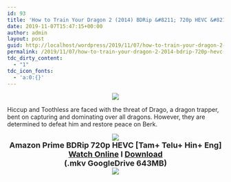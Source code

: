 ```yaml
---
id: 93
title: 'How to Train Your Dragon 2 (2014) BDRip &#8211; 720p HEVC &#8211; Multi Aud [Tamil+ Telugu+ Hindi+ Eng] &#8211; x264 &#8211; 600MB'
date: 2019-11-07T15:47:15+00:00
author: admin
layout: post
guid: http://localhost/wordpress/2019/11/07/how-to-train-your-dragon-2-2014-bdrip-720p-hevc-multi-aud-tamil-telugu-hindi-eng-x264-600mb/
permalink: /2019/11/07/how-to-train-your-dragon-2-2014-bdrip-720p-hevc-multi-aud-tamil-telugu-hindi-eng-x264-600mb/
tdc_dirty_content:
  - "1"
tdc_icon_fonts:
  - 'a:0:{}'
---
```

<div dir="ltr" style="text-align: left;" trbidi="on">
  <div class="separator" style="clear: both; text-align: center;">
    <a href="https://1.bp.blogspot.com/-k0NpnA-gKl4/XZScut4me2I/AAAAAAAAAzE/txte1P8KxdUY5kWpQab2Pa7qFwIhYcRdQCLcBGAsYHQ/s1600/dragon2-movie-poster.jpg" imageanchor="1" style="margin-left: 1em; margin-right: 1em;"><img border="0" data-original-height="375" data-original-width="590" src="https://1.bp.blogspot.com/-k0NpnA-gKl4/XZScut4me2I/AAAAAAAAAzE/txte1P8KxdUY5kWpQab2Pa7qFwIhYcRdQCLcBGAsYHQ/s1600/dragon2-movie-poster.jpg" /></a>
  </div>
  
  <p>
    <span style="background-color: white; color: #222222; font-family: "arial" , sans-serif; font-size: 14px;">Hiccup and Toothless are faced with the threat of Drago, a dragon trapper, bent on capturing and dominating over all dragons. However, they are determined to defeat him and restore peace on Berk.</span>
  </p>
  
  <div class="separator" style="clear: both; text-align: center;">
    <a href="https://1.bp.blogspot.com/-fai1ZuUwnbA/XIjy2aT4irI/AAAAAAAAANw/WFW0YRK47_8GLAt3pPBSzBk0GJA6Mk5fgCPcBGAYYCw/s1600/torrborder.gif" imageanchor="1" style="margin-left: 1em; margin-right: 1em;"><img border="0" data-original-height="3" data-original-width="500" src="https://1.bp.blogspot.com/-fai1ZuUwnbA/XIjy2aT4irI/AAAAAAAAANw/WFW0YRK47_8GLAt3pPBSzBk0GJA6Mk5fgCPcBGAYYCw/s1600/torrborder.gif" /></a>
  </div>
  
  <div style="text-align: center;">
    <span style="background-color: white; color: #222222; font-family: "arial" , sans-serif;"><span style="font-size: large;"><b>Amazon Prime BDRip 720p HEVC [Tam+ Telu+ Hin+ Eng]</b></span></span>
  </div>
  
  <div style="text-align: center;">
    <span style="background-color: white; color: #222222; font-family: "arial" , sans-serif;"><span style="font-size: large;"><b><a href="https://toonnetworktamilvideos.blogspot.com/p/how-to-train-your-dragon-2-2014.html">Watch Online</a> I <a href="https://drive.google.com/file/d/1a8rZloOnfdrSB_QALeAFu_KuzZ0KZ01p/view">Download</a></b></span></span>
  </div>
  
  <div style="text-align: center;">
    <span style="background-color: white; color: #222222; font-family: "arial" , sans-serif;"><span style="font-size: large;"><b>(.mkv GoogleDrive 643MB)</b></span></span>
  </div>
  
  <div style="text-align: center;">
    <a href="https://1.bp.blogspot.com/-fai1ZuUwnbA/XIjy2aT4irI/AAAAAAAAANw/WFW0YRK47_8GLAt3pPBSzBk0GJA6Mk5fgCPcBGAYYCw/s1600/torrborder.gif" imageanchor="1" style="margin-left: 1em; margin-right: 1em;"><img border="0" data-original-height="3" data-original-width="500" src="https://1.bp.blogspot.com/-fai1ZuUwnbA/XIjy2aT4irI/AAAAAAAAANw/WFW0YRK47_8GLAt3pPBSzBk0GJA6Mk5fgCPcBGAYYCw/s1600/torrborder.gif" /></a>
  </div>
</div>
